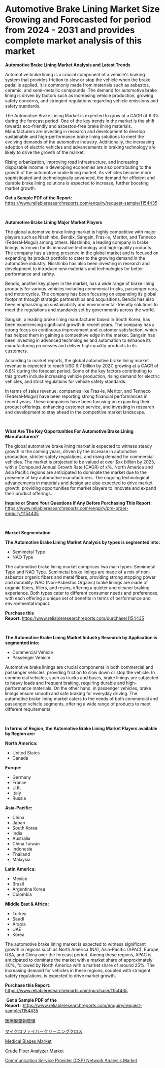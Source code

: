 <p><h1>Automotive Brake Lining Market Size Growing and Forecasted for period from 2024 - 2031 and provides complete market analysis of this market</h1></p><p><strong>Automotive Brake Lining Market Analysis and Latest Trends</strong></p>
<p><p>Automotive brake lining is a crucial component of a vehicle's braking system that provides friction to slow or stop the vehicle when the brake pedal is applied. It is commonly made from materials such as asbestos, ceramic, and semi-metallic compounds. The demand for automotive brake lining is driven by factors such as increasing vehicle production, growing safety concerns, and stringent regulations regarding vehicle emissions and safety standards.</p><p>The Automotive Brake Lining Market is expected to grow at a CAGR of 9.3% during the forecast period. One of the key trends in the market is the shift towards eco-friendly and asbestos-free brake lining materials. Manufacturers are investing in research and development to develop sustainable and high-performance brake lining solutions to meet the evolving demands of the automotive industry. Additionally, the increasing adoption of electric vehicles and advancements in braking technology are likely to drive the growth of the market.</p><p>Rising urbanization, improving road infrastructure, and increasing disposable income in developing economies are also contributing to the growth of the automotive brake lining market. As vehicles become more sophisticated and technologically advanced, the demand for efficient and durable brake lining solutions is expected to increase, further boosting market growth.</p></p>
<p><strong>Get a Sample PDF of the Report:&nbsp;</strong> <a href="https://www.reliableresearchreports.com/enquiry/request-sample/1154435">https://www.reliableresearchreports.com/enquiry/request-sample/1154435</a></p>
<p>&nbsp;</p>
<p><strong>Automotive Brake Lining Major Market Players</strong></p>
<p><p>The global automotive brake lining market is highly competitive with major players such as Nisshinbo, Bendix, Sangsin, Fras-le, Meritor, and Tenneco (Federal-Mogul) among others. Nisshinbo, a leading company in brake linings, is known for its innovative technology and high-quality products. The company has a strong presence in the global market and is focused on expanding its product portfolio to cater to the growing demand in the automotive industry. Nisshinbo has also been investing in research and development to introduce new materials and technologies for better performance and safety.</p><p>Bendix, another key player in the market, has a wide range of brake lining products for various vehicles including commercial trucks, passenger cars, and motorcycles. The company has been focusing on expanding its global footprint through strategic partnerships and acquisitions. Bendix has also been emphasizing on sustainability and environmental-friendly solutions to meet the regulations and standards set by governments across the world.</p><p>Sangsin, a leading brake lining manufacturer based in South Korea, has been experiencing significant growth in recent years. The company has a strong focus on continuous improvement and customer satisfaction, which has helped them in gaining a competitive edge in the market. Sangsin has been investing in advanced technologies and automation to enhance its manufacturing processes and deliver high-quality products to its customers.</p><p>According to market reports, the global automotive brake lining market revenue is expected to reach USD 9.7 billion by 2027, growing at a CAGR of 6.8% during the forecast period. Some of the key factors contributing to this growth include increasing vehicle production, rising demand for electric vehicles, and strict regulations for vehicle safety standards. </p><p>In terms of sales revenue, companies like Fras-le, Meritor, and Tenneco (Federal-Mogul) have been reporting strong financial performances in recent years. These companies have been focusing on expanding their product offerings, enhancing customer service, and investing in research and development to stay ahead in the competitive market landscape.</p></p>
<p>&nbsp;</p>
<p><strong>What Are The Key Opportunities For Automotive Brake Lining Manufacturers?</strong></p>
<p><p>The global automotive brake lining market is expected to witness steady growth in the coming years, driven by the increase in automotive production, stricter safety regulations, and rising demand for commercial vehicles. The market is projected to be valued at over $xx billion by 2025, with a Compound Annual Growth Rate (CAGR) of x%. North America and Asia Pacific regions are anticipated to dominate the market due to the presence of key automotive manufacturers. The ongoing technological advancements in materials and design are also expected to drive market growth, providing opportunities for market players to innovate and expand their product offerings.</p></p>
<p><strong>Inquire or Share Your Questions If Any Before Purchasing This Report:</strong> <a href="https://www.reliableresearchreports.com/enquiry/pre-order-enquiry/1154435">https://www.reliableresearchreports.com/enquiry/pre-order-enquiry/1154435</a></p>
<p>&nbsp;</p>
<p><strong>Market Segmentation</strong></p>
<p><strong>The Automotive Brake Lining Market Analysis by types is segmented into:</strong></p>
<p><ul><li>Semimetal Type</li><li>NAO Type</li></ul></p>
<p><p>The automotive brake lining market comprises two main types: Semimetal Type and NAO Type. Semimetal brake linings are made of a mix of non-asbestos organic fibers and metal fibers, providing strong stopping power and durability. NAO (Non-Asbestos Organic) brake linings are made of organic fibers, fillers, and resins, offering a quieter and cleaner braking experience. Both types cater to different consumer needs and preferences, with each offering a unique set of benefits in terms of performance and environmental impact.</p></p>
<p><strong>Purchase this Report:&nbsp;</strong><a href="https://www.reliableresearchreports.com/purchase/1154435">https://www.reliableresearchreports.com/purchase/1154435</a></p>
<p>&nbsp;</p>
<p><strong>The Automotive Brake Lining Market Industry Research by Application is segmented into:</strong></p>
<p><ul><li>Commercial Vehicle</li><li>Passenger Vehicle</li></ul></p>
<p><p>Automotive brake linings are crucial components in both commercial and passenger vehicles, providing friction to slow down or stop the vehicle. In commercial vehicles, such as trucks and buses, brake linings are subjected to heavy loads and frequent braking, requiring durable and high-performance materials. On the other hand, in passenger vehicles, brake linings ensure smooth and safe braking for everyday driving. The automotive brake lining market caters to the needs of both commercial and passenger vehicle segments, offering a wide range of products to meet different requirements.</p></p>
<p>&nbsp;</p>
<p><strong>In terms of Region, the Automotive Brake Lining Market Players available by Region are:</strong></p>
<p>
    <p> <strong> North America: </strong>
        <ul>
            <li>United States</li>
            <li>Canada</li>
        </ul>
        </p> 
    <p> <strong> Europe: </strong>
        <ul>
            <li>Germany</li>
            <li>France</li>
            <li>U.K.</li>
            <li>Italy</li>
            <li>Russia</li>
        </ul>
        </p> 
    <p> <strong> Asia-Pacific: </strong>
        <ul>
            <li>China</li>
            <li>Japan</li>
            <li>South Korea</li>
            <li>India</li>
            <li>Australia</li>
            <li>China Taiwan</li>
            <li>Indonesia</li>
            <li>Thailand</li>
            <li>Malaysia</li>
        </ul>
        </p> 
    <p> <strong> Latin America: </strong>
        <ul>
            <li>Mexico</li>
            <li>Brazil</li>
            <li>Argentina Korea</li>
            <li>Colombia</li>
        </ul>
        </p> 
    <p> <strong> Middle East & Africa: </strong>
        <ul>
            <li>Turkey</li>
            <li>Saudi</li>
            <li>Arabia</li>
            <li>UAE</li>
            <li>Korea</li>
        </ul>
    </p>
    </p>
<p><p>The automotive brake lining market is expected to witness significant growth in regions such as North America (NA), Asia-Pacific (APAC), Europe, USA, and China over the forecast period. Among these regions, APAC is anticipated to dominate the market with a market share of approximately 40%, followed by North America with a market share of around 25%. The increasing demand for vehicles in these regions, coupled with stringent safety regulations, is expected to drive market growth.</p></p>
<p><strong>Purchase this Report: </strong><a href="https://www.reliableresearchreports.com/purchase/1154435">https://www.reliableresearchreports.com/purchase/1154435</a></p>
<p>&nbsp;<strong>Get a Sample PDF of the Report:&nbsp;&nbsp;</strong><a href="https://www.reliableresearchreports.com/enquiry/request-sample/1154435">https://www.reliableresearchreports.com/enquiry/request-sample/1154435</a></p>
<p><strong></strong></p>
<p><p><a href="https://github.com/xnljig2898992/Market-Research-Report-List-1/blob/main/6982951188931.md">医療廃棄物管理</a></p><p><a href="https://github.com/adcxff01450218/Market-Research-Report-List-1/blob/main/7023277188932.md">マイクロファイバークリーニングクロス</a></p><p><a href="https://fuschia-pecorino-a6d.notion.site/Medical-Blades-Market-Size-and-Growth-Market-Segmentation-Regional-and-Country-Breakdowns-and-Mar-d252b1de1da046e8acc6d0fa27d58947">Medical Blades Market</a></p><p><a href="https://changeable-paste-463.notion.site/Crude-Fiber-Analyzer-Market-Size-Growth-and-Forecast-from-2024-2031-11cb7c5ba7f244ebbabd33dbe09a107b">Crude Fiber Analyzer Market</a></p><p><a href="https://view.publitas.com/reportprime-1/insights-into-communication-service-provider-csp-network-analysis-market-size-analysing-market-share-trends-and-growth-from-2023-to-2030/">Communication Service Provider (CSP) Network Analysis Market</a></p></p>